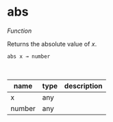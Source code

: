 # abs

_Function_

Returns the absolute value of _x_.

<pre><code>abs x &rarr; number</code></pre>
<br>

| name | type | description |
|------|------|-------------|
|x|any||
|number|any||


